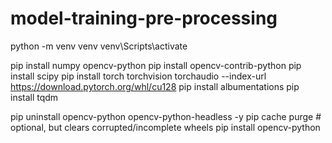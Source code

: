 # model-training-pre-processing

python -m venv venv
venv\Scripts\activate

pip install numpy opencv-python
pip install opencv-contrib-python
pip install scipy
pip install torch torchvision torchaudio --index-url https://download.pytorch.org/whl/cu128
pip install albumentations
pip install tqdm

pip uninstall opencv-python opencv-python-headless -y
pip cache purge # optional, but clears corrupted/incomplete wheels
pip install opencv-python
